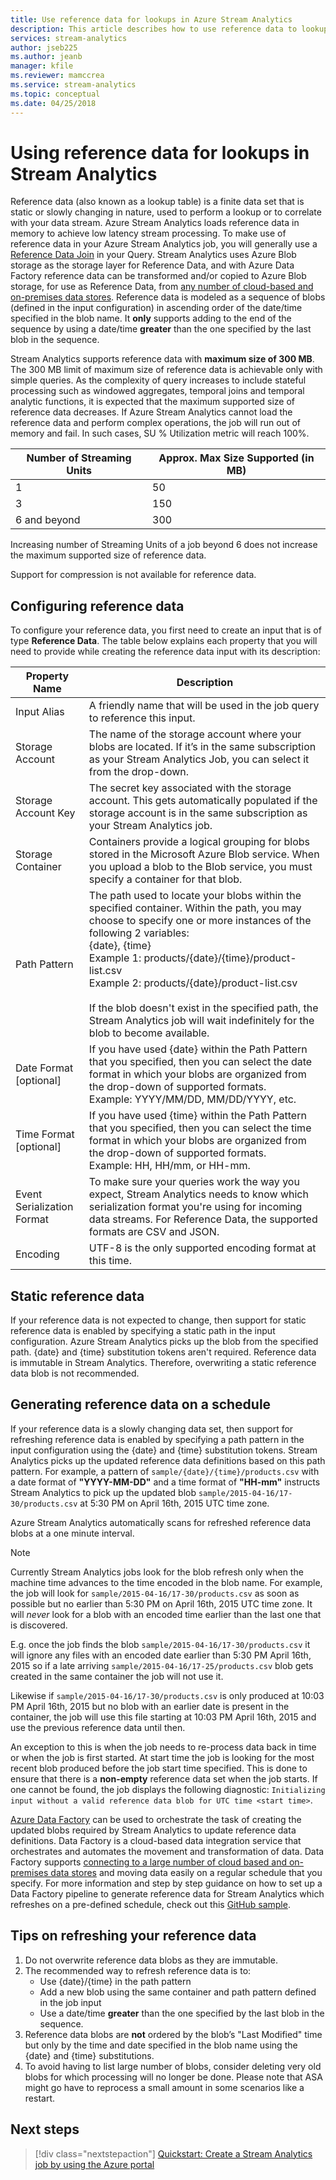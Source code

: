 ```yaml
---
title: Use reference data for lookups in Azure Stream Analytics
description: This article describes how to use reference data to lookup or correlate data in an Azure Stream Analytics job's query design.
services: stream-analytics
author: jseb225
ms.author: jeanb
manager: kfile
ms.reviewer: mamccrea
ms.service: stream-analytics
ms.topic: conceptual
ms.date: 04/25/2018
---
```

# Using reference data for lookups in Stream Analytics
Reference data (also known as a lookup table) is a finite data set that is static or slowly changing in nature, used to perform a lookup or to correlate with your data stream. Azure Stream Analytics loads reference data in memory to achieve low latency stream processing. To make use of reference data in your Azure Stream Analytics job, you will generally use a [Reference Data Join](https://msdn.microsoft.com/library/azure/dn949258.aspx) in your Query. Stream Analytics uses Azure Blob storage as the storage layer for Reference Data, and with Azure Data Factory reference data can be transformed and/or copied to Azure Blob storage, for use as Reference Data, from [any number of cloud-based and on-premises data stores](../data-factory/copy-activity-overview.md). Reference data is modeled as a sequence of blobs (defined in the input configuration) in ascending order of the date/time specified in the blob name. It **only** supports adding to the end of the sequence by using a date/time **greater** than the one specified by the last blob in the sequence.

Stream Analytics supports reference data with **maximum size of 300 MB**. The 300 MB limit of maximum size of reference data is achievable only with simple queries. As the complexity of query increases to include stateful processing such as windowed aggregates, temporal joins and temporal analytic functions, it is expected that the maximum supported size of reference data decreases. If Azure Stream Analytics cannot load the reference data and perform complex operations, the job will run out of memory and fail. In such cases, SU % Utilization metric will reach 100%.    

|**Number of Streaming Units**  |**Approx. Max Size Supported (in MB)**  |
|---------|---------|
|1   |50   |
|3   |150   |
|6 and beyond   |300   |

Increasing number of Streaming Units of a job beyond 6 does not increase the maximum supported size of reference data.

Support for compression is not available for reference data. 

## Configuring reference data
To configure your reference data, you first need to create an input that is of type **Reference Data**. The table below explains each property that you will need to provide while creating the reference data input with its description:

|**Property Name**  |**Description**  |
|---------|---------|
|Input Alias   | A friendly name that will be used in the job query to reference this input.   |
|Storage Account   | The name of the storage account where your blobs are located. If it’s in the same subscription as your Stream Analytics Job, you can select it from the drop-down.   |
|Storage Account Key   | The secret key associated with the storage account. This gets automatically populated if the storage account is in the same subscription as your Stream Analytics job.   |
|Storage Container   | Containers provide a logical grouping for blobs stored in the Microsoft Azure Blob service. When you upload a blob to the Blob service, you must specify a container for that blob.   |
|Path Pattern   | The path used to locate your blobs within the specified container. Within the path, you may choose to specify one or more instances of the following 2 variables:<BR>{date}, {time}<BR>Example 1: products/{date}/{time}/product-list.csv<BR>Example 2: products/{date}/product-list.csv<BR><br> If the blob doesn't exist in the specified path, the Stream Analytics job will wait indefinitely for the blob to become available.   |
|Date Format [optional]   | If you have used {date} within the Path Pattern that you specified, then you can select the date format in which your blobs are organized from the drop-down of supported formats.<BR>Example: YYYY/MM/DD, MM/DD/YYYY, etc.   |
|Time Format [optional]   | If you have used {time} within the Path Pattern that you specified, then you can select the time format in which your blobs are organized from the drop-down of supported formats.<BR>Example: HH, HH/mm, or HH-mm.  |
|Event Serialization Format   | To make sure your queries work the way you expect, Stream Analytics needs to know which serialization format you're using for incoming data streams. For Reference Data, the supported formats are CSV and JSON.  |
|Encoding   | UTF-8 is the only supported encoding format at this time.  |

## Static reference data
If your reference data is not expected to change, then support for static reference data is enabled by specifying a static path in the input configuration. Azure Stream Analytics picks up the blob from the specified path. {date} and {time} substitution tokens aren't required. Reference data is immutable in Stream Analytics. Therefore, overwriting a static reference data blob is not recommended.

## Generating reference data on a schedule
If your reference data is a slowly changing data set, then support for refreshing reference data is enabled by specifying a path pattern in the input configuration using the {date} and {time} substitution tokens. Stream Analytics picks up the updated reference data definitions based on this path pattern. For example, a pattern of `sample/{date}/{time}/products.csv` with a date format of **"YYYY-MM-DD"** and a time format of **"HH-mm"** instructs Stream Analytics to pick up the updated blob `sample/2015-04-16/17-30/products.csv` at 5:30 PM on April 16th, 2015 UTC time zone.

Azure Stream Analytics automatically scans for refreshed reference data blobs at a one minute interval.

> [!NOTE]
> Currently Stream Analytics jobs look for the blob refresh only when the machine time advances to the time encoded in the blob name. For example, the job will look for `sample/2015-04-16/17-30/products.csv` as soon as possible but no earlier than 5:30 PM on April 16th, 2015 UTC time zone. It will *never* look for a blob with an encoded time earlier than the last one that is discovered.
> 
> E.g. once the job finds the blob `sample/2015-04-16/17-30/products.csv` it will ignore any files with an encoded date earlier than 5:30 PM April 16th, 2015 so if a late arriving `sample/2015-04-16/17-25/products.csv` blob gets created in the same container the job will not use it.
> 
> Likewise if `sample/2015-04-16/17-30/products.csv` is only produced at 10:03 PM April 16th, 2015 but no blob with an earlier date is present in the container, the job will use this file starting at 10:03 PM April 16th, 2015 and use the previous reference data until then.
> 
> An exception to this is when the job needs to re-process data back in time or when the job is first started. At start time the job is looking for the most recent blob produced before the job start time specified. This is done to ensure that there is a **non-empty** reference data set when the job starts. If one cannot be found, the job displays the following diagnostic: `Initializing input without a valid reference data blob for UTC time <start time>`.
> 
> 

[Azure Data Factory](https://azure.microsoft.com/documentation/services/data-factory/) can be used to orchestrate the task of creating the updated blobs required by Stream Analytics to update reference data definitions. Data Factory is a cloud-based data integration service that orchestrates and automates the movement and transformation of data. Data Factory supports [connecting to a large number of cloud based and on-premises data stores](../data-factory/copy-activity-overview.md) and moving data easily on a regular schedule that you specify. For more information and step by step guidance on how to set up a Data Factory pipeline to generate reference data for Stream Analytics which refreshes on a pre-defined schedule, check out this [GitHub sample](https://github.com/Azure/Azure-DataFactory/tree/master/Samples/ReferenceDataRefreshForASAJobs).

## Tips on refreshing your reference data
1. Do not overwrite reference data blobs as they are immutable.
2. The recommended way to refresh reference data is to:
    * Use {date}/{time} in the path pattern
    * Add a new blob using the same container and path pattern defined in the job input
    * Use a date/time **greater** than the one specified by the last blob in the sequence.
3. Reference data blobs are **not** ordered by the blob’s "Last Modified" time but only by the time and date specified in the blob name using the {date} and {time} substitutions.
3. To avoid having to list large number of blobs, consider deleting very old blobs for which processing will no longer be done. Please note that ASA might go have to reprocess a small amount in some scenarios like a restart.

## Next steps
> [!div class="nextstepaction"]
> [Quickstart: Create a Stream Analytics job by using the Azure portal](stream-analytics-quick-create-portal.md)

<!--Link references-->
[stream.analytics.developer.guide]: ../stream-analytics-developer-guide.md
[stream.analytics.scale.jobs]: stream-analytics-scale-jobs.md
[stream.analytics.introduction]: stream-analytics-real-time-fraud-detection.md
[stream.analytics.get.started]: stream-analytics-get-started.md
[stream.analytics.query.language.reference]: http://go.microsoft.com/fwlink/?LinkID=513299
[stream.analytics.rest.api.reference]: http://go.microsoft.com/fwlink/?LinkId=517301
